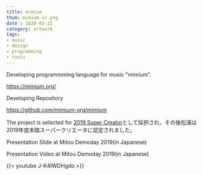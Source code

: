 ```yaml
---
title: mimium
thum: mimium-sc.png
date : 2020-02-22
category: artwork
tags:
- music
- design
- programming
- tools
---
```


Developing programmming language for music "mimium".

https://mimium.org/

Developing Repository

https://github.com/mimium-org/mimium

The project is selected for [2019 Super Creator](https://www.ipa.go.jp/jinzai/mitou/2019/koubokekka_index.html)として採択され、その後松浦は2019年度未踏スーパークリエータに認定されました。

Presentation Slide at Mitou Demoday 2019(in Japanese)

<script async class="speakerdeck-embed" data-id="4efb43b1e6024b61a752004ff755d7f1" data-ratio="1.77777777777778" src="//speakerdeck.com/assets/embed.js"></script>

Presentation Video at Mitou Demoday 2019(in Japanese)


{{< youtube J-K4IWDHgdo >}}

